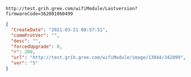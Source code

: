 `http://test.grih.gree.com/wifiModule/Lastversion?firmwareCode=362001060499`

```json
{
  "CreateDate": "2021-03-21 08:57:51",
  "commProtVer": "",
  "desc": "",
  "forcedUpgrade": 0,
  "r": 200,
  "url": "http://test.grih.gree.com/wifiModule/image/13844/342099",
  "ver": "5"
}
```
